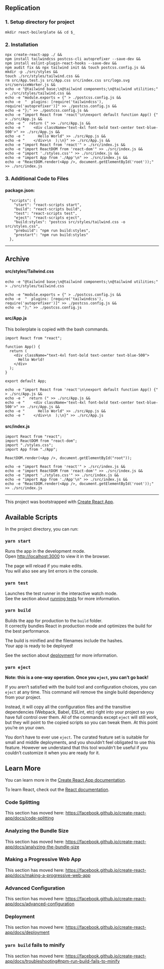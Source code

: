 ## Replication

### 1. Setup directory for project
```
mkdir react-boilerplate && cd $_
```

### 2. Installation

```
npx create-react-app ./ && 
npm install tailwindcss postcss-cli autoprefixer --save-dev && 
npm install eslint-plugin-react-hooks --save-dev && 
npm audit fix && npx tailwind init && touch postcss.config.js && 
mkdir -p ./src/styles && 
touch ./src/styles/tailwind.css && 
rm src/App.test.js src/App.css src/index.css src/logo.svg src/serviceWorker.js &&
echo -e "@tailwind base;\n@tailwind components;\n@tailwind utilities;" > ./src/styles/tailwind.css &&
echo -e "module.exports = {" > ./postcss.config.js &&
echo -e  "  plugins: [require('tailwindcss'), require('autoprefixer')]" >> ./postcss.config.js &&
echo -e "};" >> ./postcss.config.js &&
echo -e "import React from 'react'\n\nexport default function App() {" > ./src/App.js &&
echo -e "  return (" >> ./src/App.js &&
echo -e "    <div className='text-4xl font-bold text-center text-blue-500'>" >> ./src/App.js &&
echo -e "      Hello World" >> ./src/App.js &&
echo -e "    </div>\n  );\n}" >> ./src/App.js &&
echo -e "import React from 'react'" > ./src/index.js &&
echo -e "import ReactDOM from 'react-dom'" >> ./src/index.js &&
echo -e "import './styles.css'" >> ./src/index.js &&
echo -e "import App from './App'\n" >> ./src/index.js &&
echo -e "ReactDOM.render(<App />, document.getElementById('root'));" >> ./src/index.js 
```

### 3. Additional Code to Files

#### package.json:

```
  "scripts": {
    "start": "react-scripts start",
    "build": "react-scripts build",
    "test": "react-scripts test",
    "eject": "react-scripts eject",
    "build:styles": "postcss src/styles/tailwind.css -o src/styles.css",
    "prebuild": "npm run build:styles",
    "prestart": "npm run build:styles"
  },
```

---

## Archive

#### src/styles/Tailwind.css
```
echo -e "@tailwind base;\n@tailwind components;\n@tailwind utilities;" > ./src/styles/tailwind.css
```

```
echo -e "module.exports = {" > ./postcss.config.js &&
echo -e  "  plugins: [require('tailwindcss'), require('autoprefixer')]" >> ./postcss.config.js &&
echo -e "};" >> ./postcss.config.js
```

#### src/App.js
This boilerplate is copied with the bash commands.
```
import React from "react";

function App() {
  return (
    <div className="text-4xl font-bold text-center text-blue-500">
      Hello World!
    </div>
  );
}

export default App;
```
```
echo -e "import React from 'react'\n\nexport default function App() {" > ./src/App.js &&
echo -e "  return (" >> ./src/App.js &&
echo -e "    <div className='text-4xl font-bold text-center text-blue-500'>" >> ./src/App.js &&
echo -e "      Hello World" >> ./src/App.js &&
echo -e "    </div>\n  );\n}" >> ./src/App.js
```

#### src/index.js

```
import React from "react";
import ReactDOM from "react-dom";
import "./styles.css";
import App from "./App";

ReactDOM.render(<App />, document.getElementById("root"));
```
```
echo -e "import React from 'react'" > ./src/index.js &&
echo -e "import ReactDOM from 'react-dom'" >> ./src/index.js &&
echo -e "import './styles.css'" >> ./src/index.js &&
echo -e "import App from './App'\n" >> ./src/index.js &&
echo -e "ReactDOM.render(<App />, document.getElementById('root'));" >> ./src/index.js 
```
---

This project was bootstrapped with [Create React App](https://github.com/facebook/create-react-app).

## Available Scripts

In the project directory, you can run:

### `yarn start`

Runs the app in the development mode.<br />
Open [http://localhost:3000](http://localhost:3000) to view it in the browser.

The page will reload if you make edits.<br />
You will also see any lint errors in the console.

### `yarn test`

Launches the test runner in the interactive watch mode.<br />
See the section about [running tests](https://facebook.github.io/create-react-app/docs/running-tests) for more information.

### `yarn build`

Builds the app for production to the `build` folder.<br />
It correctly bundles React in production mode and optimizes the build for the best performance.

The build is minified and the filenames include the hashes.<br />
Your app is ready to be deployed!

See the section about [deployment](https://facebook.github.io/create-react-app/docs/deployment) for more information.

### `yarn eject`

**Note: this is a one-way operation. Once you `eject`, you can’t go back!**

If you aren’t satisfied with the build tool and configuration choices, you can `eject` at any time. This command will remove the single build dependency from your project.

Instead, it will copy all the configuration files and the transitive dependencies (Webpack, Babel, ESLint, etc) right into your project so you have full control over them. All of the commands except `eject` will still work, but they will point to the copied scripts so you can tweak them. At this point you’re on your own.

You don’t have to ever use `eject`. The curated feature set is suitable for small and middle deployments, and you shouldn’t feel obligated to use this feature. However we understand that this tool wouldn’t be useful if you couldn’t customize it when you are ready for it.

## Learn More

You can learn more in the [Create React App documentation](https://facebook.github.io/create-react-app/docs/getting-started).

To learn React, check out the [React documentation](https://reactjs.org/).

### Code Splitting

This section has moved here: https://facebook.github.io/create-react-app/docs/code-splitting

### Analyzing the Bundle Size

This section has moved here: https://facebook.github.io/create-react-app/docs/analyzing-the-bundle-size

### Making a Progressive Web App

This section has moved here: https://facebook.github.io/create-react-app/docs/making-a-progressive-web-app

### Advanced Configuration

This section has moved here: https://facebook.github.io/create-react-app/docs/advanced-configuration

### Deployment

This section has moved here: https://facebook.github.io/create-react-app/docs/deployment

### `yarn build` fails to minify

This section has moved here: https://facebook.github.io/create-react-app/docs/troubleshooting#npm-run-build-fails-to-minify
